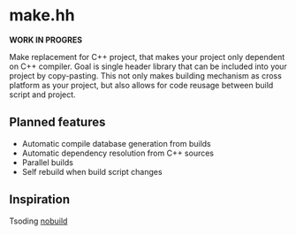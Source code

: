 # make.hh

__WORK IN PROGRES__

Make replacement for C++ project, that makes your project only dependent on C++ compiler.
Goal is single header library that can be included into your project by copy-pasting.
This not only makes building mechanism as cross platform as your project, but also allows for
code reusage between build script and project.

## Planned features

- Automatic compile database generation from builds
- Automatic dependency resolution from C++ sources
- Parallel builds
- Self rebuild when build script changes

## Inspiration

Tsoding [nobuild](https://github.com/tsoding/nobuild)

